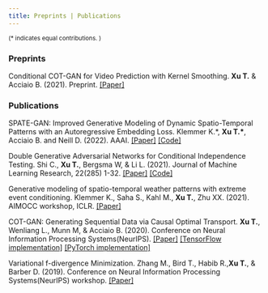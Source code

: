 ```yaml
---
title: Preprints | Publications 
---
```


<small> (\* indicates equal contributions. ) </small> 

### Preprints

Conditional COT-GAN for Video Prediction with Kernel Smoothing. **Xu T.** & Acciaio B. (2021). Preprint. [[Paper]](https://arxiv.org/pdf/2106.05658.pdf)

### Publications


SPATE-GAN: Improved Generative Modeling of Dynamic Spatio-Temporal Patterns with an Autoregressive Embedding Loss. Klemmer K.\*, **Xu T.\***, Acciaio B. and Neill D. (2022). AAAI. [[Paper]](https://arxiv.org/pdf/2109.15044.pdf) [[Code]](https://github.com/konstantinklemmer/spate-gan)

Double Generative Adversarial Networks for Conditional Independence Testing. Shi C., **Xu T.**, Bergsma W, & Li L. (2021). 
Journal of Machine Learning Research, 22(285) 1-32. [[Paper]](https://arxiv.org/pdf/2006.02615.pdf) [[Code]](https://github.com/tianlinxu312/dgcit) 

Generative modeling of spatio-temporal weather patterns with extreme event conditioning. Klemmer K., Saha S., Kahl M., **Xu T.**, Zhu XX. (2021). AIMOCC workshop, ICLR.  [[Paper]](https://arxiv.org/pdf/2104.12469.pdf)

COT-GAN: Generating Sequential Data via Causal Optimal Transport. **Xu T.**, Wenliang L., Munn M, & Acciaio B. (2020). Conference on Neural Information Processing Systems(NeurIPS). [[Paper]](https://papers.nips.cc/paper/2020/file/641d77dd5271fca28764612a028d9c8e-Paper.pdf) [[TensorFlow implementation]](https://github.com/tianlinxu312/cot-gan) [[PyTorch implementation]](https://github.com/tianlinxu312/cot-gan-pytorch) 

Variational f-divergence Minimization. Zhang M., Bird T., Habib R.,**Xu T.**, & Barber D. (2019). Conference on Neural Information Processing Systems(NeurIPS) workshop. [[Paper]](https://arxiv.org/pdf/1907.11891.pdf)
